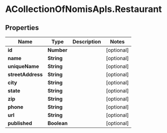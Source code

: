 # ACollectionOfNomisApIs.Restaurant

## Properties
Name | Type | Description | Notes
------------ | ------------- | ------------- | -------------
**id** | **Number** |  | [optional] 
**name** | **String** |  | [optional] 
**uniqueName** | **String** |  | [optional] 
**streetAddress** | **String** |  | [optional] 
**city** | **String** |  | [optional] 
**state** | **String** |  | [optional] 
**zip** | **String** |  | [optional] 
**phone** | **String** |  | [optional] 
**url** | **String** |  | [optional] 
**published** | **Boolean** |  | [optional] 



